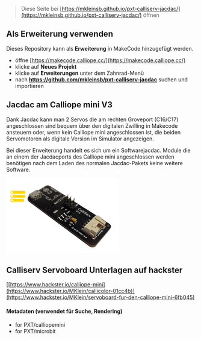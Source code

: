 
> Diese Seite bei [https://mkleinsb.github.io/pxt-calliserv-jacdac/](https://mkleinsb.github.io/pxt-calliserv-jacdac/) öffnen

## Als Erweiterung verwenden

Dieses Repository kann als **Erweiterung** in MakeCode hinzugefügt werden.

* öffne [https://makecode.calliope.cc/](https://makecode.calliope.cc/)
* klicke auf **Neues Projekt**
* klicke auf **Erweiterungen** unter dem Zahnrad-Menü
* nach **https://github.com/mkleinsb/pxt-calliserv-jacdac** suchen und importieren

## Jacdac am Calliope mini V3

Dank Jacdac kann man 2 Servos die am rechten Groveport (C16/C17) angeschlossen sind bequem über den digitalen Zwilling in Makecode ansteuern 
oder, wenn kein Calliope mini angeschlossen ist, die beiden Servomotoren als digitale Version im Simulator angezeigen.

Bei dieser Erweiterung handelt es sich um ein Softwarejacdac. Module die an einem der Jacdacports des Calliope mini 
angeschlossen werden benötigen nach dem Laden des normalen Jacdac-Pakets keine weitere Software.


![... in Aktion](https://github.com/MKleinSB/pxt-calliserv-jacdac/raw/master/icon.png)

## Calliserv Servoboard Unterlagen auf hackster

[[https://www.hackster.io/calliope-mini](https://www.hackster.io/MKlein/callicolor-01cc4b)](https://www.hackster.io/MKlein/servoboard-fur-den-calliope-mini-6fb045)


#### Metadaten (verwendet für Suche, Rendering)

* for PXT/calliopemini
* for PXT/microbit
